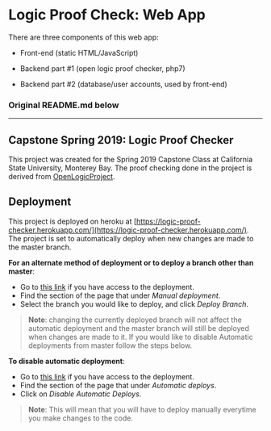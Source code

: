 # Logic Proof Check: Web App

There are three components of this web app:

- Front-end (static HTML/JavaScript)

- Backend part #1 (open logic proof checker, php7)

- Backend part #2 (database/user accounts, used by front-end)

### Original README.md below
-----
## Capstone Spring 2019: Logic Proof Checker
This project was created for the Spring 2019 Capstone Class at California State University, Monterey Bay. The proof checking done in the project is derived from [OpenLogicProject](https://github.com/OpenLogicProject/fitch-checker).

## Deployment
This project is deployed on heroku at [https://logic-proof-checker.herokuapp.com/](https://logic-proof-checker.herokuapp.com/). The project is set to automatically deploy when new changes are made to the master branch. 

**For an alternate method of deployment or to deploy a branch other than master**: 

- Go to [this link](https://dashboard.heroku.com/apps/logic-proof-checker/deploy/github) if you have access to the deployment.
- Find the section of the page that under _Manual deployment_.
- Select the branch you would like to deploy, and click _Deploy Branch_.
> **Note**: changing the currently deployed branch will not affect the automatic deployment and the master branch will still be deployed when changes are made to it. If you would like to disable Automatic deployments from master follow the steps below.

**To disable automatic deployment**: 

- Go to [this link](https://dashboard.heroku.com/apps/logic-proof-checker/deploy/github) if you have access to the deployment.
- Find the section of the page that under _Automatic deploys_.
- Click on _Disable Automatic Deploys_.
> **Note**: This will mean that you will have to deploy manually everytime you make changes to the code.
